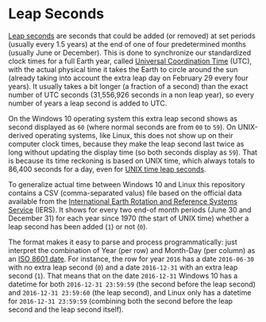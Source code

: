 # Leap Seconds

[Leap seconds](https://en.wikipedia.org/wiki/Leap_second) are seconds that could be added (or removed) at set periods (usually every 1.5 years) at the end of one of four predetermined months (usually June or December). This is done to synchronize our standardized clock times for a full Earth year, called [Universal Coordination Time](https://en.wikipedia.org/wiki/Coordinated_Universal_Time) (UTC), with the actual physical time it takes the Earth to circle around the sun (already taking into account the extra leap day on February 29 every four years). It usually takes a bit longer (a fraction of a second) than the exact number of UTC seconds (31,556,926 seconds in a non leap year), so every number of years a leap second is added to UTC.

On the Windows 10 operating system this extra leap second shows as second displayed as `60` (where normal seconds are from `00` to `59`). On UNIX-derived operating systems, like Linux, this does not show up on their computer clock times, because they make the leap second last twice as long without updating the display time (so both seconds display as `59`). That is because its time reckoning is based on UNIX time, which always totals to 86,400 seconds for a day, even for [UNIX time leap seconds](https://en.wikipedia.org/wiki/Unix_time#Leap_seconds).  

To generalize actual time between Windows 10 and Linux this repository contains a CSV (comma-separated valus) file based on the official data available from the [International Earth Rotation and Reference Systems Service](https://www.iers.org
) (IERS). It shows for every two end-of month periods (June 30 and December 31) for each year since 1970 (the start of UNIX time) whether a leap second has been added (`1`) or not (`0`).

The format makes it easy to parse and process programmatically: just interpret the combination of Year (per row) and Month-Day (per column) as an [ISO 8601 date](https://en.wikipedia.org/wiki/ISO_8601). For instance, the row for year `2016` has a date `2016-06-30` with no extra leap second (`0`) and a date `2016-12-31` with an extra leap second (`1`). That means that on the date `2016-12-31`  Windows 10 has a datetime for both `2016-12-31 23:59:59` (the second before the leap second) and `2016-12-31 23:59:60` (the leap second), and Linux only has a datetime for `2016-12-31 23:59:59` (combining both the second before the leap second and the leap second itself).

